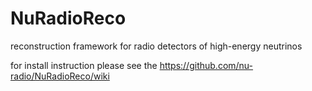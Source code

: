 # NuRadioReco
reconstruction framework for radio detectors of high-energy neutrinos

for install instruction please see the https://github.com/nu-radio/NuRadioReco/wiki

